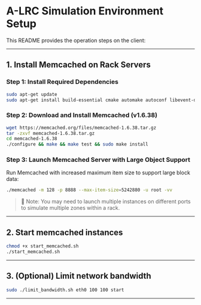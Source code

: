 # A-LRC Simulation Environment Setup

This README provides the operation steps on the client:

---

## 1. Install Memcached on Rack Servers


### Step 1: Install Required Dependencies

```bash
sudo apt-get update
sudo apt-get install build-essential cmake automake autoconf libevent-dev
```

### Step 2: Download and Install Memcached (v1.6.38)

```bash
wget https://memcached.org/files/memcached-1.6.38.tar.gz
tar -zxvf memcached-1.6.38.tar.gz
cd memcached-1.6.38
./configure && make && make test && sudo make install
```

### Step 3: Launch Memcached Server with Large Object Support

Run Memcached with increased maximum item size to support large block data:

```bash
./memcached -m 128 -p 8888 --max-item-size=5242880 -u root -vv
```

> 📌 Note: You may need to launch multiple instances on different ports to simulate multiple zones within a rack.

---

## 2. Start memcached instances

```bash
chmod +x start_memcached.sh
./start_memcached.sh
```

---

## 3. (Optional) Limit network bandwidth 

```bash
sudo ./limit_bandwidth.sh eth0 100 100 start
```

---

